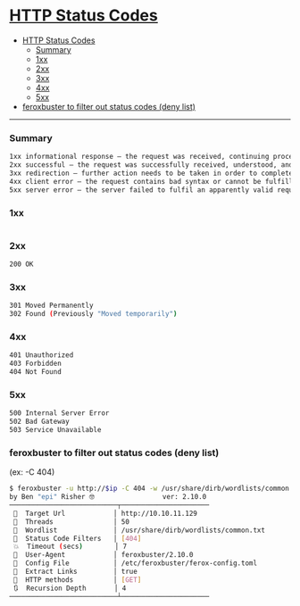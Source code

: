 # [HTTP Status Codes](https://en.wikipedia.org/wiki/List_of_HTTP_status_codes)

- [HTTP Status Codes](#http-status-codes)
    - [Summary](#summary)
    - [1xx](#1xx)
    - [2xx](#2xx)
    - [3xx](#3xx)
    - [4xx](#4xx)
    - [5xx](#5xx)
- [feroxbuster to filter out status codes (deny list)](#feroxbuster-to-filter-out-status-codes-deny-list)

-------------------------------------------

### Summary
```sh
1xx informational response – the request was received, continuing process
2xx successful – the request was successfully received, understood, and accepted
3xx redirection – further action needs to be taken in order to complete the request
4xx client error – the request contains bad syntax or cannot be fulfilled
5xx server error – the server failed to fulfil an apparently valid request
```

### 1xx
```sh

```

### 2xx
```sh
200 OK
```

### 3xx
```sh
301 Moved Permanently
302 Found (Previously "Moved temporarily")
```

### 4xx
```sh
401 Unauthorized
403 Forbidden
404 Not Found
```

### 5xx
```sh
500 Internal Server Error
502 Bad Gateway
503 Service Unavailable
```

### feroxbuster to filter out status codes (deny list)
(ex: -C 404)
```sh
$ feroxbuster -u http://$ip -C 404 -w /usr/share/dirb/wordlists/common.txt
by Ben "epi" Risher 🤓                 ver: 2.10.0
───────────────────────────┬──────────────────────
 🎯  Target Url            │ http://10.10.11.129
 🚀  Threads               │ 50
 📖  Wordlist              │ /usr/share/dirb/wordlists/common.txt
 💢  Status Code Filters   │ [404]
 💥  Timeout (secs)        │ 7
 🦡  User-Agent            │ feroxbuster/2.10.0
 💉  Config File           │ /etc/feroxbuster/ferox-config.toml
 🔎  Extract Links         │ true
 🏁  HTTP methods          │ [GET]
 🔃  Recursion Depth       │ 4
───────────────────────────┴──────────────────────

```

### 
```sh

```

### 
```sh

```

### 
```sh

```